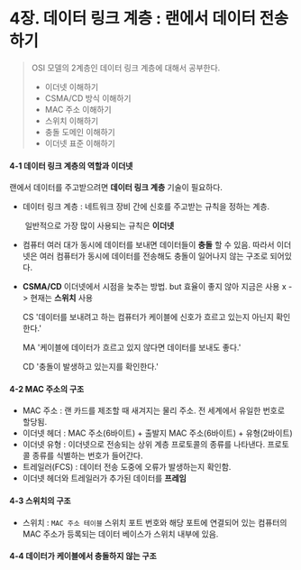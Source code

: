 # 4장. 데이터 링크 계층 : 랜에서 데이터 전송하기

> OSI 모델의 2계층인 데이터 링크 계층에 대해서 공부한다.
>
> - 이더넷 이해하기
> - CSMA/CD 방식 이해하기
> - MAC 주소 이해하기
> - 스위치 이해하기
> - 충돌 도메인 이해하기
> - 이더넷 표준 이해하기



#### 4-1 데이터 링크 계층의 역할과 이더넷

랜에서 데이터를 주고받으려면 **데이터 링크 계층** 기술이 필요하다.

- 데이터 링크 계층 : 네트워크 장비 간에 신호를 주고받는 규칙을 정하는 계층. 

  ​								일반적으로 가장 많이 사용되는 규칙은 **이더넷**

- 컴퓨터 여러 대가 동시에 데이터를 보내면 데이터들이 **충돌** 할 수 있음. 따라서 이더넷은 여러 컴퓨터가 동시에 데이터를 전송해도 충돌이 일어나지 않는 구조로 되어있다.

- **CSMA/CD** 이더넷에서 시점을 늦추는 방법.  but 효율이 좋지 않아 지금은 사용 x -> 현재는 **스위치** 사용

  CS '데이터를 보내려고 하는 컴퓨터가 케이블에 신호가 흐르고 있는지 아닌지 확인한다.'

  MA '케이블에 데이터가 흐르고 있지 않다면 데이터를 보내도 좋다.'

  CD '충돌이 발생하고 있는지를 확인한다.'



#### 4-2 MAC 주소의 구조

- MAC 주소 : 랜 카드를 제조할 때 새겨지는 물리 주소. 전 세계에서 유일한 번호로 할당됨.
- 이더넷 헤더 : MAC 주소(6바이트) + 출발지 MAC 주소(6바이트) + 유형(2바이트)
- 이더넷 유형 : 이더넷으로 전송되는 상위 계층 프로토콜의 종류를 나타낸다. 프로토콜 종류를 식별하는 번호가 들어간다.
- 트레일러(FCS) : 데이터 전송 도중에 오류가 발생하는지 확인함.
- 이더넷 헤더와 트레일러가 추가된 데이터를 **프레임**



#### 4-3 스위치의 구조

- 스위치 : `MAC 주소 테이블` 스위치 포트 번호와 해당 포트에 연결되어 있는 컴퓨터의 MAC 주소가 등록되는 데이터 베이스가 스위치 내부에 있음. 



#### 4-4 데이터가 케이블에서 충돌하지 않는 구조

